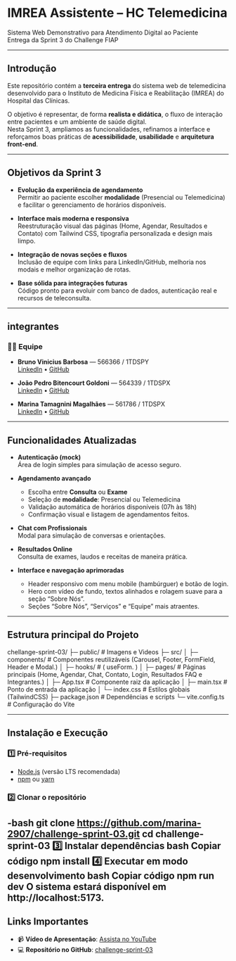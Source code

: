 # IMREA Assistente – HC Telemedicina

Sistema Web Demonstrativo para Atendimento Digital ao Paciente  
 Entrega da Sprint 3 do Challenge FIAP

---

##  Introdução

Este repositório contém a **terceira entrega** do sistema web de telemedicina desenvolvido para o Instituto de Medicina Física e Reabilitação (IMREA) do Hospital das Clínicas.

O objetivo é representar, de forma **realista e didática**, o fluxo de interação entre pacientes e um ambiente de saúde digital.  
Nesta Sprint 3, ampliamos as funcionalidades, refinamos a interface e reforçamos boas práticas de **acessibilidade**, **usabilidade** e **arquitetura front-end**.

---

## Objetivos da Sprint 3

- **Evolução da experiência de agendamento**  
  Permitir ao paciente escolher **modalidade** (Presencial ou Telemedicina) e facilitar o gerenciamento de horários disponíveis.

- **Interface mais moderna e responsiva**  
  Reestruturação visual das páginas (Home, Agendar, Resultados e Contato) com Tailwind CSS, tipografia personalizada e design mais limpo.

- **Integração de novas seções e fluxos**  
  Inclusão de equipe com links para LinkedIn/GitHub, melhoria nos modais e melhor organização de rotas.

- **Base sólida para integrações futuras**  
  Código pronto para evoluir com banco de dados, autenticação real e recursos de teleconsulta.

---
## integrantes
### 👩‍💻 Equipe

- **Bruno Vinicius Barbosa** — 566366 / 1TDSPY  
  [LinkedIn](https://www.linkedin.com/in/brunovbarbosaa) • [GitHub](https://github.com/brunovinicius02)

- **João Pedro Bitencourt Goldoni** — 564339 / 1TDSPX  
  [LinkedIn](https://www.linkedin.com/in/joaopedrogoldoni) • [GitHub](https://github.com/JoaoPedroBitencourtGoldoni)

- **Marina Tamagnini Magalhães** — 561786 / 1TDSPX  
  [LinkedIn](https://www.linkedin.com/in/marina-t-36b14328b) • [GitHub](https://github.com/marina-2907/marina)
  
---

## Funcionalidades Atualizadas

-  **Autenticação (mock)**  
  Área de login simples para simulação de acesso seguro.

- **Agendamento avançado**  
  - Escolha entre **Consulta** ou **Exame**  
  - Seleção de **modalidade**: Presencial ou Telemedicina  
  - Validação automática de horários disponíveis (07h às 18h)  
  - Confirmação visual e listagem de agendamentos feitos.

- **Chat com Profissionais**  
  Modal para simulação de conversas e orientações.

- **Resultados Online**  
  Consulta de exames, laudos e receitas de maneira prática.

- **Interface e navegação aprimoradas**  
  - Header responsivo com menu mobile (hambúrguer) e botão de login.  
  - Hero com vídeo de fundo, textos alinhados e rolagem suave para a seção “Sobre Nós”.  
  - Seções “Sobre Nós”, “Serviços” e “Equipe” mais atraentes.

---

## Estrutura principal do Projeto

chellange-sprint-03/
├─ public/ # Imagens e Videos
├─ src/
│ ├─ components/ # Componentes reutilizáveis (Carousel, Footer, FormField, Header e Modal.)
│ ├─ hooks/ # ( useForm. )
│ ├─ pages/ # Páginas principais (Home, Agendar, Chat, Contato, Login, Resultados FAQ e Integrantes.)
│ ├─ App.tsx # Componente raiz da aplicação
│ ├─ main.tsx # Ponto de entrada da aplicação
│ └─ index.css # Estilos globais (TailwindCSS)
├─ package.json # Dependências e scripts
└─ vite.config.ts # Configuração do Vite

---

## Instalação e Execução

### 1️⃣ Pré-requisitos
- [Node.js](https://nodejs.org/) (versão LTS recomendada)
- [npm](https://www.npmjs.com/) ou [yarn](https://yarnpkg.com/)

### 2️⃣ Clonar o repositório
-bash
git clone https://github.com/marina-2907/challenge-sprint-03.git
cd challenge-sprint-03
3️⃣ Instalar dependências
bash
Copiar código
npm install
4️⃣ Executar em modo desenvolvimento
bash
Copiar código
npm run dev
O sistema estará disponível em http://localhost:5173.
---

## Links Importantes

- 📹 **Vídeo de Apresentação**: [Assista no YouTube](https://youtu.be/eIkZiWmrJ6s?si=8ScZJ8iuMIU9_yLr)  
- 💻 **Repositório no GitHub**: [challenge-sprint-03](https://github.com/marina-2907/challenge-sprint-03)



